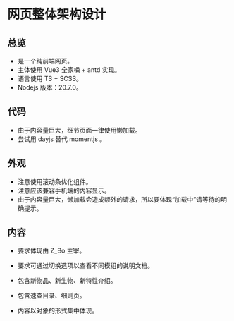 # 网页整体架构设计

## 总览

- 是一个纯前端网页。
- 主体使用 Vue3 全家桶 + antd 实现。
- 语言使用 TS + SCSS。
- Nodejs 版本：20.7.0。

## 代码

- 由于内容量巨大，细节页面一律使用懒加载。
- 尝试用 dayjs 替代 momentjs 。

## 外观

- 注意使用滚动条优化组件。
- 注意应该兼容手机端的内容显示。
- 由于内容量巨大，懒加载会造成额外的请求，所以要体现“加载中”请等待的明确提示。

## 内容

- 要求体现由 Z_Bo 主宰。

- 要求可通过切换选项以查看不同模组的说明文档。

- 包含新物品、新生物、新特性介绍。
- 包含速查目录、细则页。

- 内容以对象的形式集中体现。





